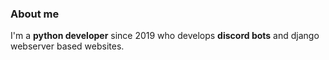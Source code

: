 
  
### About me

I'm a **python developer** since 2019 who develops **discord bots** and django webserver based websites.



